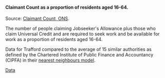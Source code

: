#### Claimant Count as a proportion of residents aged 16-64.

Source: <a href='https://www.nomisweb.co.uk/sources/cc' target='_blank'> Claimant Count, ONS</a>.

The number of people claiming Jobseeker's Allowance plus those who claim Universal Credit and are required to seek work and be available for work as a proportion of residents aged 16-64.

Data for Trafford compared to the average of 15 similar authorities as defined by the Chartered Institute of Public Finance and Accountancy (CIPFA) in their <a href='https://www.cipfa.org/services/cipfastats/nearest-neighbour-model' target='_blank'>nearest neighbours model</a>.
 
<a href="https://www.trafforddatalab.io/trafford_themes/data/poverty/claimant_count.csv" aria-label="Download the data" class="downloadButton" target="_blank" download>Data <span class="fas fa-download"></span></a>